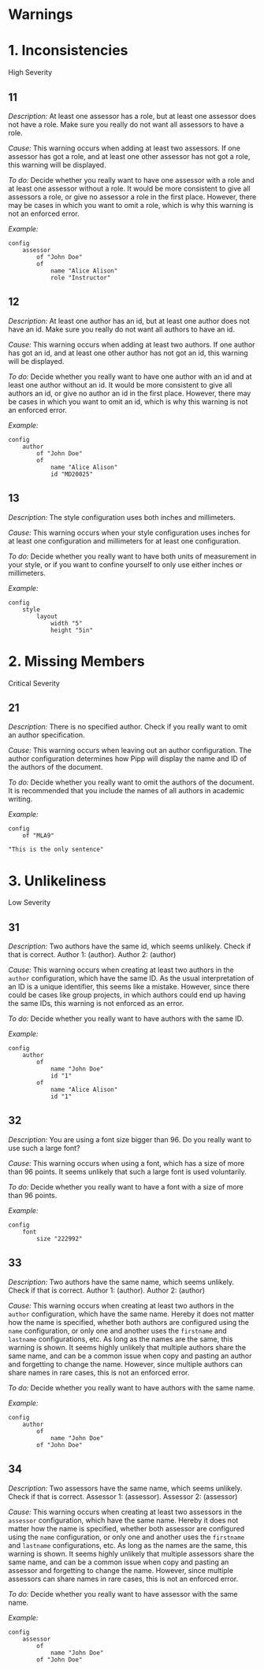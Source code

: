 Warnings
=========

# 1. Inconsistencies

High Severity

## 11

*Description:*
At least one assessor has a role, but at least one
assessor does not have a role. Make sure you really do
not want all assessors to have a role.

*Cause:*
This warning occurs when adding at least two assessors.
If one assessor has got a role, and at least one other 
assessor has not got a role, this warning will be
displayed.

*To do:*
Decide whether you really want to have one assessor with
a role and at least one assessor without a role. It would
be more consistent to give all assessors a role, or give
no assessor a role in the first place. However, there may
be cases in which you want to omit a role, which is why
this warning is not an enforced error.

*Example:*
```pipp
config
    assessor
        of "John Doe"
        of
            name "Alice Alison"
            role "Instructor"
```

## 12

*Description:*
At least one author has an id, but at least one
author does not have an id. Make sure you really do
not want all authors to have an id.

*Cause:*
This warning occurs when adding at least two authors.
If one author has got an id, and at least one other
author has not got an id, this warning will be
displayed.

*To do:*
Decide whether you really want to have one author with
an id and at least one author without an id. It would
be more consistent to give all authors an id, or give
no author an id in the first place. However, there may
be cases in which you want to omit an id, which is why
this warning is not an enforced error.

*Example:*
```pipp
config
    author
        of "John Doe"
        of
            name "Alice Alison"
            id "MD20025"
```

## 13

*Description:*
The style configuration uses both inches and millimeters.

*Cause:*
This warning occurs when your style configuration uses
inches for at least one configuration and millimeters
for at least one configuration.

*To do:*
Decide whether you really want to have both units of
measurement in your style, or if you want to confine
yourself to only use either inches or millimeters.

*Example:*
```pipp
config
    style
        layout
            width "5"
            height "5in"
```

# 2. Missing Members

Critical Severity

## 21

*Description:*
There is no specified author. Check if you really
want to omit an author specification.

*Cause:*
This warning occurs when leaving out an author
configuration. The author configuration determines
how Pipp will display the name and ID of the authors of
the document.

*To do:*
Decide whether you really want to omit the authors
of the document. It is recommended that you include
the names of all authors in academic writing.

*Example:*
```pipp
config
    of "MLA9"
    
"This is the only sentence"
```

# 3. Unlikeliness

Low Severity

## 31

*Description:*
Two authors have the same id, which seems unlikely.
Check if that is correct. Author 1: (author).
Author 2: (author)

*Cause:*
This warning occurs when creating at least two authors
in the `author` configuration, which have the same ID.
As the usual interpretation of an ID is a unique 
identifier, this seems like a mistake.
However, since there could be cases like group projects,
in which authors could end up having the same IDs, this
warning is not enforced as an error.

*To do:*
Decide whether you really want to have authors
with the same ID.

*Example:*
```pipp
config
    author
        of
            name "John Doe"
            id "1"
        of
            name "Alice Alison"
            id "1"
```

## 32

*Description:*
You are using a font size bigger than 96.
Do you really want to use such a large font?

*Cause:*
This warning occurs when using a font, which
has a size of more than 96 points. It seems unlikely
that such a large font is used voluntarily.

*To do:*
Decide whether you really want to have a font
with a size of more than 96 points.

*Example:*
```pipp
config
    font
        size "222992"
```

## 33

*Description:*
Two authors have the same name, which seems unlikely.
Check if that is correct. Author 1: (author).
Author 2: (author)

*Cause:*
This warning occurs when creating at least two authors
in the `author` configuration, which have the same name.
Hereby it does not matter how the name is specified,
whether both authors are configured using the `name` configuration,
or only one and another uses the `firstname` and `lastname` configurations, etc.
As long as the names are the same, this warning is shown.
It seems highly unlikely that multiple authors share the same name,
and can be a common issue when copy and pasting an author and forgetting to change
the name. However, since multiple authors can share names in rare cases, this
is not an enforced error.

*To do:*
Decide whether you really want to have authors
with the same name.

*Example:*
```pipp
config
    author
        of
            name "John Doe"
        of "John Doe"
```

## 34

*Description:*
Two assessors have the same name, which seems unlikely.
Check if that is correct. Assessor 1: (assessor).
Assessor 2: (assessor)

*Cause:*
This warning occurs when creating at least two assessors
in the `assessor` configuration, which have the same name.
Hereby it does not matter how the name is specified,
whether both assessor are configured using the `name` configuration,
or only one and another uses the `firstname` and `lastname` configurations, etc.
As long as the names are the same, this warning is shown.
It seems highly unlikely that multiple assessors share the same name,
and can be a common issue when copy and pasting an assessor and forgetting to change
the name. However, since multiple assessors can share names in rare cases, this
is not an enforced error.

*To do:*
Decide whether you really want to have assessor
with the same name.

*Example:*
```pipp
config
    assessor
        of
            name "John Doe"
        of "John Doe"
```